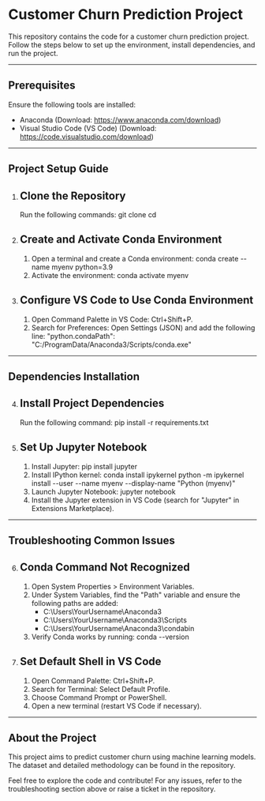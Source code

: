 Customer Churn Prediction Project
=================================

This repository contains the code for a customer churn prediction project. Follow the steps below to set up the environment, install dependencies, and run the project.

---------------------------------
Prerequisites
---------------------------------
Ensure the following tools are installed:
- Anaconda (Download: https://www.anaconda.com/download)
- Visual Studio Code (VS Code) (Download: https://code.visualstudio.com/download)

---------------------------------
Project Setup Guide
---------------------------------

1. Clone the Repository
   --------------------
   Run the following commands:
   git clone <repository-url>
   cd <repository-folder>

2. Create and Activate Conda Environment
   --------------------------------------
   1. Open a terminal and create a Conda environment:
      conda create --name myenv python=3.9
   2. Activate the environment:
      conda activate myenv

3. Configure VS Code to Use Conda Environment
   -------------------------------------------
   1. Open Command Palette in VS Code: Ctrl+Shift+P.
   2. Search for Preferences: Open Settings (JSON) and add the following line:
      "python.condaPath": "C:/ProgramData/Anaconda3/Scripts/conda.exe"

---------------------------------
Dependencies Installation
---------------------------------

4. Install Project Dependencies
   -----------------------------
   Run the following command:
   pip install -r requirements.txt

5. Set Up Jupyter Notebook
   ------------------------
   1. Install Jupyter:
      pip install jupyter
   2. Install IPython kernel:
      conda install ipykernel
      python -m ipykernel install --user --name myenv --display-name "Python (myenv)"
   3. Launch Jupyter Notebook:
      jupyter notebook
   4. Install the Jupyter extension in VS Code (search for "Jupyter" in Extensions Marketplace).

---------------------------------
Troubleshooting Common Issues
---------------------------------

6. Conda Command Not Recognized
   -----------------------------
   1. Open System Properties > Environment Variables.
   2. Under System Variables, find the "Path" variable and ensure the following paths are added:
      - C:\Users\YourUsername\Anaconda3
      - C:\Users\YourUsername\Anaconda3\Scripts
      - C:\Users\YourUsername\Anaconda3\condabin
   3. Verify Conda works by running:
      conda --version

7. Set Default Shell in VS Code
   -----------------------------
   1. Open Command Palette: Ctrl+Shift+P.
   2. Search for Terminal: Select Default Profile.
   3. Choose Command Prompt or PowerShell.
   4. Open a new terminal (restart VS Code if necessary).

---------------------------------
About the Project
---------------------------------
This project aims to predict customer churn using machine learning models. The dataset and detailed methodology can be found in the repository.

Feel free to explore the code and contribute! For any issues, refer to the troubleshooting section above or raise a ticket in the repository.
